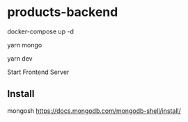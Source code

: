 # products-backend

docker-compose up -d

yarn mongo

yarn dev

Start Frontend Server
## Install
mongosh https://docs.mongodb.com/mongodb-shell/install/

